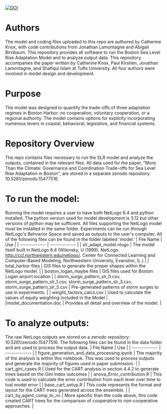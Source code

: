 [![DOI](https://zenodo.org/badge/983206603.svg)](https://doi.org/10.5281/zenodo.15546584)

# Authors
The model and coding files uploaded to this repo are authored by Catherine Knox, with code contributions from Jonathan Lamontagne and Abigail Birnbaum. This repository provides all software to run the Boston Sea Level Rise Adaptation Model and to analyze output data. This repository accompanies the paper written by Catherine Knox, Paul Kirshen, Jonathan Lamontagne, and Shafiqul Islam at Tufts University. All four authors were involved in model design and development.  

# Purpose
The model was designed to quantify the trade-offs of three adaptation regimes in Boston Harbor: no cooperation, voluntary cooperation, or a regional authority. The model contains options for expliclty incorporating numerous levers in coastal, behavioral, legislative, and financial systems.

# Repository Overview
The repo contains files necessary to run the SLR model and analyze the outputs, contained in the relevant files. All data used for the paper, "More Than the Climate: Governance and Coordination Trade-offs for Sea Level Rise Adaptation in Boston", are stored in a separate zenodo repository: 10.5281/zenodo.15477516.

# To run the model:
Running the model requires a user to have both NetLogo 6.4 and python installed. The python version used for model development is 3.12 but other versions of python may be sufficient. All files supporting the NetLogo model must be installed in the same folder. Experiments can be run through NetLogo's Behvarior Space and saved as outputs to the user's computer. All of the following files can be found in the folder labeled 'model.'
| File Name  | Use |
| ------------- | ------------- |
| slr_adapt_model.nlogo  | The model itself built in NetLogo 6.4 (Wilensky, U (1999). NetLogo. http://ccl.northwestern.edu/netlogo/. Center for Connected Learning and Computer-Based Modeling, Northwestern University, Evanston, IL.)  |
| total_harbor files  | GIS files to generate the proper shapes within the NetLogo model.  |
| boston_logan_maybe files  | GIS files used for Boston Logan airport location  |
| storm_surge_pattern_slr_0.csv, storm_surge_pattern_slr_1.csv, storm_surge_pattern_slr_3.csv, storm_surge_pattern_slr_5.csv  | Pre-generated patterns of storm surges to use in experiments.  |
| weight_factors_calcs.csv | Used to calculate the values of equity weighting included in the Model |
|model_documentation.doc | Provides all detail and overview of the model. |

# To analyze outputs:
The raw NetLogo outputs are stored on a zenodo repository: 10.5281/zenodo.15477516.
The following files can be found in the data folder and are used to process the output data.
| File Name  | Use |
| ------------- | ------------- |
| figure_generation_and_data_processing.ipynb   | The majority of the analysis is within this notebook. This was used to process outputs and generate the majority of figures used in paper submission.  |
| cart_gini_cases.R  | Used for the CART analysis in section 4.4.2 to generate trees based on the Gini Index outcomes |
| anova_Error_contribution.R | This code is used to calculate the error contribution from each lever over time to toal model error |
| base_cart_setup.R | This code represents the format and layout for the CART trees generated across the ensemble.  |
| cart_by_agent_comp_to_nc | More specific than the code above, this code created CART trees for the comparison of cooperative to non-cooperative approaches. |


